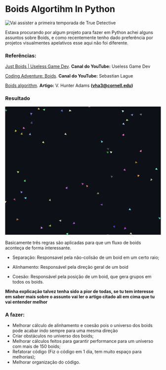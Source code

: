 # **Boids Algortihm In Python**

![Vai assister a primeira temporada de True Detective](birds.gif)

Estava procurando por algum projeto para fazer em Python achei alguns assuntos sobre Boids, e como recentemente tenho dado preferência por projetos visualmentes apelativos esse aqui não foi diferente. 

### **Referências:** 
[Just Boids | Useless Game Dev](https://www.youtube.com/watch?v=6dJlhv3hfQ0&t=102s). **Canal do YouTube:** Useless Game Dev

[Coding Adventure: Boids](https://www.youtube.com/watch?v=bqtqltqcQhw&t=151s). **Canal do YouTube:** Sebastian Lague

[Boids algorithm](https://vanhunteradams.com/Pico/Animal_Movement/Boids-algorithm.html). **Artigo:** V. Hunter Adams **(vha3@cornell.edu)**

### **Resultado**
![Resultado](result.gif)

Basicamente três regras são aplicadas para que um fluxo de boids aconteça de forma interessante. 

- Separação: Responsavel pela não-colisão de um boid em um certo raio;

- Alinhamento: Responsável pela direção geral de um boid

- Coesão: Responsável pela posição de um boid, que gera grupos em todos os boids.

**Minha explicação talvez tenha sido a pior de todas, se tu tem interesse em saber mais sobre o assunto vai ler o artigo citado ali em cima que tu vai entender melhor**

### **A fazer:**
- Melhorar cálculo de alinhamento e coesão pois o universo dos boids pode acabar indo sempre para uma mesma direção
- Criar obstáculos no universo dos boids;
- Melhorar cálculos feitos para garantir performance para um universo com mais de 150 boids;
- Refatorar código (Fiz o código em 1 dia, tem muito espaço para melhorias);
- Melhorar organização do código.